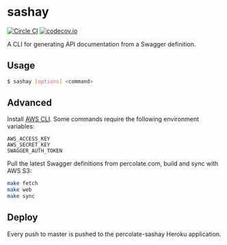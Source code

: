 # sashay

[![Circle CI](https://circleci.com/gh/percolate/sashay.svg?style=svg&circle-token=fa8012bb291abb365e5b0ff8f2a520e0ff889c02)](https://circleci.com/gh/percolate/sashay)
[![codecov.io](http://codecov.io/github/percolate/sashay/coverage.svg?branch=master)](http://codecov.io/github/percolate/sashay?branch=master)

A CLI for generating API documentation from a Swagger definition.

## Usage

```sh
$ sashay [options] <command>
```

## Advanced

Install [AWS CLI](https://aws.amazon.com/cli/). Some commands require the following environment variables:

```
AWS_ACCESS_KEY
AWS_SECRET_KEY
SWAGGER_AUTH_TOKEN
```

Pull the latest Swagger definitions from percolate.com, build and sync with AWS S3:

```sh
make fetch
make web
make sync
```

## Deploy

Every push to master is pushed to the percolate-sashay Heroku application.
